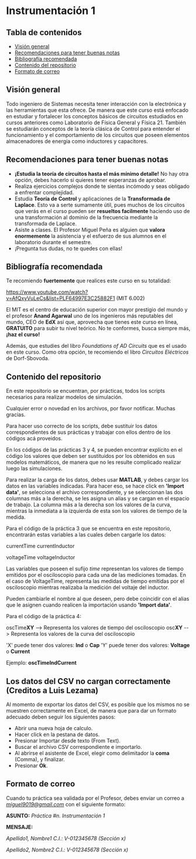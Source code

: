 # Instrumentación 1

## Tabla de contenidos

- [Visión general](#visión-general)
- [Recomendaciones para tener buenas notas](#recomendaciones-para-tener-buenas-notas)
- [Bibliografía recomendada](#bibliografía-recomendada)
- [Contenido del repositorio](#contenido-del-repositorio)
- [Formato de correo](#formato-de-correo)

## Visión general

Todo ingeniero de Sistemas necesita tener interacción con la electrónica y las herramientas que esta ofrece. De manera que este curso está enfocado en estudiar y fortalecer los conceptos básicos de circuitos estudiados en cursos anteriores como Laboratorio de Física General y Física 21. También se estudiarán conceptos de la teoría clásica de Control para entender el funcionamiento y el comportamiento de los circuitos que poseen elementos almacenadores de energía como inductores y capacitores.

## Recomendaciones para tener buenas notas

- **¡Estudia la teoría de circuitos hasta el más mínimo detalle!** No hay otra opción, debes hacerlo si quieres tener esperanzas de aprobar.
- Realiza ejercicios complejos donde te sientas incómodo y seas obligado a enfrentar complejidad.
- Estudia **Teoría de Control** y aplicaciones de la **Transformada de Laplace**. Esto va a serte sumamente útil, pues muchos de los circuitos que verás en el curso pueden ser **resueltos facilmente** haciendo uso de una transformación al dominio de la frecuencia mediante la transformada de Laplace.
- Asiste a clases. El Profesor Miguel Peña es alguien que **valora enormemente** la asistencia y el esfuerzo de sus alumnos en el laboratorio durante el semestre.
- ¡Pregunta tus dudas, no te quedes con ellas!

## Bibliografía recomendada

Te recomiendo **fuertemente** que realices este curso en su totalidad:

https://www.youtube.com/watch?v=AfQxyVuLeCs&list=PLF64997E3C25882F1 (MIT 6.002)

El MIT es el centro de educación superior con mayor prestigio del mundo y el profesor **Anand Agarwal** uno de los ingenieros más reputables del mundo, CEO de **EdX** así que, aprovecha que tienes este curso en línea, **GRATUITO** para subir tu nivel teórico. No te conformes, busca siempre más, **¡haz el curso!**

Además, que estudies del libro *Foundations of AD Circuits* que es el usado en este curso. Como otra opción, te recomiendo el libro *Circuitos Eléctricos* de Dorf-Sbovoda.

## Contenido del repositorio

En este repositorio se encuentran, por prácticas, todos los scripts necesarios
para realizar modelos de simulación.

Cualquier error o novedad en los archivos, por favor notificar. Muchas gracias.

Para hacer uso correcto de los scripts, debe sustituir los datos correspondientes de sus prácticas y trabajar con ellos dentro de los códigos acá proveidos.

En los códigos de las prácticas 3 y 4, se pueden encontrar explícito en el código los valores que deben ser sustituidos por los obtenidos en sus modelos matemáticos, de manera que no les resulte complicado realizar luego las simulaciones.

Para realizar la carga de los datos, debes usar **MATLAB**, y debes cargar los
datos en las variables indicadas. Para hacer eso, se hace click en
**'Import data'**, se selecciona el archivo correspondiente, y se seleccionan
las dos columnas más a la derecha, se les asigna un alias y se cargan en el
espacio de trabajo. La columna más a la derecha son los valores de la curva,
mientras la inmediata a la izquierda de esta son los valores de tiempo de la
medida. 

Para el código de la práctica 3 que se encuentra en este repositorio, encontrarán estas variables a las cuales deben cargarle los datos:
  
  currentTime
  currentInductor
  
  voltageTime
  voltageInductor

Las variables que poseen el sufijo *time* representan los valores de tiempo emitidos por el osciloscopio para cada una de las mediciones tomadas. En el caso de VoltageTime, representa las medidas de tiempo emitidas por el osciloscopio mientras realizaba la medición del voltaje del inductor.
  
Pueden cambiarle el nombre al que deseen, pero debe coincidir con el alias que le asignen cuando realicen la importación usando **'Import data'**.
  
Para el código de la práctica 4:

  oscTime**XY**  --> Representa los valores de tiempo del osciloscopio
  osc**XY**      --> Representa los valores de la curva del osciloscopio

'X' puede tener dos valores: **Ind** o **Cap**
'Y' puede tener dos valores: **Voltage** o **Current**

Ejemplo: **oscTimeIndCurrent**

## Los datos del CSV no cargan correctamente (Creditos a Luis Lezama)

Al momento de exportar los datos del CSV, es posible que los mismos no se muestren correctamente en Excel, de manera que para dar un formato adecuado deben seguir los siguientes pasos:

- Abrir una nueva hoja de calculo.
- Hacer click en la pestana de datos.
- Presionar Importar desde texto (From Text).
- Buscar el archivo CSV correspondiente e importarlo.
- Al abrirse el asistente de Excel, elegir como delimitador la **coma** (Comma), y finalizar.
- Presionar **Ok**.


## Formato de correo

Cuando tu práctica sea validada por el Profesor, debes enviar un correo a *miguel9019@gmail.com* con el siguiente formato:

**ASUNTO:**  *Práctica #n. Instrumentación 1*

**MENSAJE:** 

*Apellido1, Nombre1 C.I.: V-012345678 (Sección x)*

*Apellido2, Nombre2 C.I.: V-012345678 (Sección x)*
